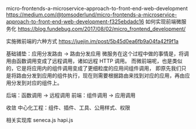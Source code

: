 micro-frontends-a-microservice-approach-to-front-end-web-development
https://medium.com/@tomsoderlund/micro-frontends-a-microservice-approach-to-front-end-web-development-f325ebdadc16
如何实现前端微服务化
https://blog.fundebug.com/2017/08/02/micro_frontend_development/


实施微前端的六种方式
https://juejin.im/post/5b45d0ea6fb9a04fa42f9f1a

基础铺垫：应用分发路由 -> 路由分发应用
微服务在这个过程中做的事情是，将调用由函数调用变成了远程调用，诸如远程 HTTP 调用。
而微前端呢，也是类似的，它是将应用内的组件调用变成了更细粒度的应用间组件调用，
        即原先我们只是将路由分发到应用的组件执行，现在则需要根据路由来找到对应的应用，再由应用分发到对应的组件上。



后端：函数调用 -> 远程调用
前端：组件调用 -> 应用调用


收敛
中心化工程：组件、插件、工具、公用样式、权限


相关实现库
seneca.js
hapi.js